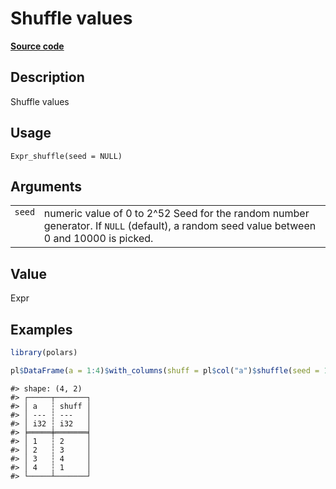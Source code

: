 

# Shuffle values

[**Source code**](https://github.com/pola-rs/r-polars/tree/main/R/expr__expr.R#L3080)

## Description

Shuffle values

## Usage

<pre><code class='language-R'>Expr_shuffle(seed = NULL)
</code></pre>

## Arguments

<table>
<tr>
<td style="white-space: nowrap; font-family: monospace; vertical-align: top">
<code id="Expr_shuffle_:_seed">seed</code>
</td>
<td>
numeric value of 0 to 2^52 Seed for the random number generator. If
<code>NULL</code> (default), a random seed value between 0 and 10000 is
picked.
</td>
</tr>
</table>

## Value

Expr

## Examples

``` r
library(polars)

pl$DataFrame(a = 1:4)$with_columns(shuff = pl$col("a")$shuffle(seed = 1))
```

    #> shape: (4, 2)
    #> ┌─────┬───────┐
    #> │ a   ┆ shuff │
    #> │ --- ┆ ---   │
    #> │ i32 ┆ i32   │
    #> ╞═════╪═══════╡
    #> │ 1   ┆ 2     │
    #> │ 2   ┆ 3     │
    #> │ 3   ┆ 4     │
    #> │ 4   ┆ 1     │
    #> └─────┴───────┘
